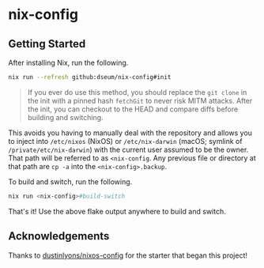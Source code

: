 # nix-config

## Getting Started

After installing Nix, run the following.

```sh
nix run --refresh github:dseum/nix-config#init
```

> If you ever do use this method, you should replace the `git clone` in the init with a pinned hash `fetchGit` to never risk MITM attacks. After the init, you can checkout to the HEAD and compare diffs before building and switching.

This avoids you having to manually deal with the repository and allows you to inject into `/etc/nixos` (NixOS) or `/etc/nix-darwin` (macOS; symlink of `/private/etc/nix-darwin`) with the current user assumed to be the owner. That path will be referred to as `<nix-config`. Any previous file or directory at that path are `cp -a` into the `<nix-config>.backup`.

To build and switch, run the following.

```sh
nix run <nix-config>#build-switch
```

That's it! Use the above flake output anywhere to build and switch.

## Acknowledgements

Thanks to [dustinlyons/nixos-config](https://github.com/dustinlyons/nixos-config) for the starter that began this project!
